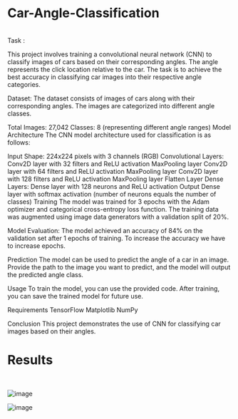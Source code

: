 # Car-Angle-Classification
</br>
Task : 

This project involves training a convolutional neural network (CNN) to classify images of cars based on their corresponding angles. The angle represents the click location relative to the car. The task is to achieve the best accuracy in classifying car images into their respective angle categories.

Dataset:
The dataset consists of images of cars along with their corresponding angles. The images are categorized into different angle classes.

Total Images: 27,042
Classes: 8 (representing different angle ranges)
Model Architecture
The CNN model architecture used for classification is as follows:

Input Shape: 224x224 pixels with 3 channels (RGB)
Convolutional Layers:
Conv2D layer with 32 filters and ReLU activation
MaxPooling layer
Conv2D layer with 64 filters and ReLU activation
MaxPooling layer
Conv2D layer with 128 filters and ReLU activation
MaxPooling layer
Flatten Layer
Dense Layers:
Dense layer with 128 neurons and ReLU activation
Output Dense layer with softmax activation (number of neurons equals the number of classes)
Training
The model was trained for 3 epochs with the Adam optimizer and categorical cross-entropy loss function. The training data was augmented using image data generators with a validation split of 20%.

Model Evaluation:
The model achieved an accuracy of 84% on the validation set after 1 epochs of training. To increase the accuracy we have to increase epochs.

Prediction
The model can be used to predict the angle of a car in an image. Provide the path to the image you want to predict, and the model will output the predicted angle class.

Usage
To train the model, you can use the provided code. After training, you can save the trained model for future use.

Requirements
TensorFlow
Matplotlib
NumPy

Conclusion
This project demonstrates the use of CNN for classifying car images based on their angles.

# Results
</br>

![image](https://github.com/TusharPaul01/Car-Angle-Classification/assets/97314846/38e11a3a-fe84-4956-9cc9-de3c67fc3653)

![image](https://github.com/TusharPaul01/Car-Angle-Classification/assets/97314846/e821a0e4-8934-48fa-8d47-ba906458dce4)
